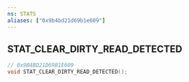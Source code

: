 ```yaml
---
ns: STATS
aliases: ["0x9b4bd21d69b1e609"]
---
```

## STAT_CLEAR_DIRTY_READ_DETECTED

```c
// 0x9B4BD21D69B1E609
void STAT_CLEAR_DIRTY_READ_DETECTED();
```
